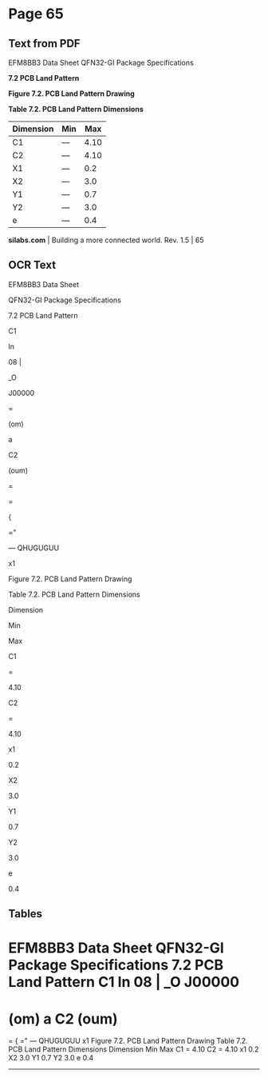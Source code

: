 # Page 65

## Text from PDF

EFM8BB3 Data Sheet
QFN32-GI Package Specifications

**7.2 PCB Land Pattern**

**Figure 7.2. PCB Land Pattern Drawing**

**Table 7.2. PCB Land Pattern Dimensions**

|Dimension|Min|Max|
|---|---|---|
|C1|—|4.10|
|C2|—|4.10|
|X1|—|0.2|
|X2|—|3.0|
|Y1|—|0.7|
|Y2|—|3.0|
|e|—|0.4|



**silabs.com** | Building a more connected world. Rev. 1.5 | 65



## OCR Text

EFM8BB3 Data Sheet

QFN32-GI Package Specifications

7.2 PCB Land Pattern

C1

ln

08 |

_O

J00000

=

(om)

a

C2

(oum)

=

=

{

="

— QHUGUGUU

x1

Figure 7.2. PCB Land Pattern Drawing

Table 7.2. PCB Land Pattern Dimensions

Dimension

Min

Max

C1

=

4.10

C2

=

4.10

x1

0.2

X2

3.0

Y1

0.7

Y2

3.0

e

0.4

## Tables

EFM8BB3 Data Sheet
QFN32-GI Package Specifications
7.2 PCB Land Pattern
C1 ln 08 |
_O J00000
=
(om)
a
C2
(oum)
=
=
{
="
—
QHUGUGUU
x1
Figure 7.2. PCB Land Pattern Drawing
Table 7.2. PCB Land Pattern Dimensions
Dimension Min Max
C1 = 4.10
C2 = 4.10
x1 0.2
X2 3.0
Y1 0.7
Y2 3.0
e 0.4


---

